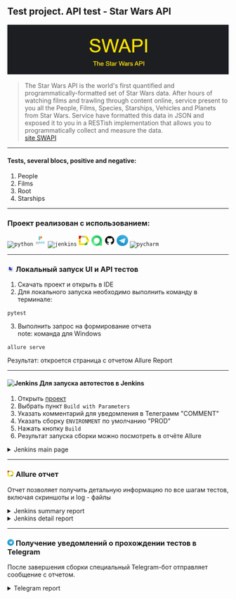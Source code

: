 ## Test project. API test - Star Wars API

![image](assets/swapi.PNG)  
> The Star Wars API is the world's first quantified and programmatically-formatted set of Star Wars data.
> After hours of watching films and trawling through content online, service present to you all the People, Films, Species, Starships, Vehicles and Planets from Star Wars.
> Service have formatted this data in JSON and exposed it to you in a RESTish implementation that allows you to programmatically collect and measure the data.  
> [site SWAPI](https://swapi.dev/)

----  
#### Tests, several blocs, positive and negative:

1) People
2) Films
3) Root
4) Starships  

---- 

### Проект реализован с использованием:  
<p  align="left">
<code><img width="5%" title="python" src="https://cdn.jsdelivr.net/gh/devicons/devicon@latest/icons/python/python-original.svg"></code>
<code><img width="5%" title="pytest" src="https://github.com/MDN78/MDN78/blob/main/assets/pytest.png"></code>
<code><img width="5%" title="jenkins" src="https://cdn.jsdelivr.net/gh/devicons/devicon@latest/icons/jenkins/jenkins-original.svg"></code>
<code><img width="5%" title="allure" src="https://github.com/MDN78/MDN78/blob/main/assets/allure_report.png"></code>
<code><img width="5%" title="alluretestops" src="https://github.com/MDN78/MDN78/blob/main/assets/allure_testops.png"></code>
<code><img width="5%" title="github" src="https://github.com/MDN78/MDN78/blob/main/assets/github.png"></code>  
<code><img width="5%" title="telegram" src="assets/tg.png"></code>   
<code><img width="5%" title="pycharm" src="https://cdn.jsdelivr.net/gh/devicons/devicon@latest/icons/pycharm/pycharm-original.svg"></code>  

---- 

### <img width="3%" title="pc" src="assets/pc.jpg"> Локальный запуск UI и API тестов  
1) Скачать проект и открыть в IDE
2) Для локального запуска необходимо выполнить команду в терминале:

```commandline
pytest 
```
3) Выполнить запрос на формирование отчета  
   note: команда для Windows

```commandline
allure serve
```  
Результат: откроется страница с отчетом Allure Report

---- 

#### <img width="3%" title="Jenkins" src="https://cdn.jsdelivr.net/gh/devicons/devicon@latest/icons/jenkins/jenkins-original.svg">  Для запуска автотестов в Jenkins

1. Открыть <a target="_blank" href="https://jenkins.autotests.cloud/job/C10_MDN782007_SWAPI/">проект</a>
2. Выбрать пункт `Build with Parameters`
3. Указать комментарий для уведомления в Телеграмм "COMMENT"
4. Указать сборку `ENVIRONMENT` по умолчанию "PROD"
5. Нажать кнопку `Build`
6. Результат запуска сборки можно посмотреть в отчёте Allure

<details><summary>Jenkins main page</summary>
<br>
<img src="assets/jenkins.PNG">
</details>

----

### <img width="3%" title="Allure" src="assets/allure_report.png"> Allure отчет  
Отчет позволяет получить детальную информацию по все шагам тестов, включая скриншоты и log - файлы

<details><summary>Jenkins summary report</summary>
<br>
<img src="assets/jenkins_allure_report.PNG">
</details>  
<details><summary>Jenkins detail report</summary>
<br>
<img src="assets/jenkins_allure_logs.PNG">
</details>  

----  

### <img width="3%" title="Telegramm" src="assets/tg.png"> Получение уведомлений о прохождении тестов в Telegram

После завершения сборки специальный Telegram-бот отправляет сообщение с отчетом.  

<details><summary>Telegram report</summary>
<br>
<img src="assets/telegram_report.PNG">
</details>

[//]: # (<img width="50%" title="Mobile" src="assets/telegramm_report.PNG">  )